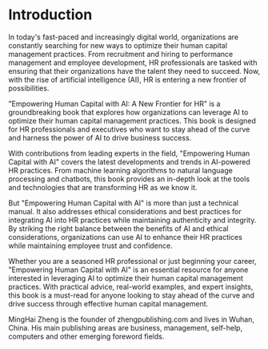 # Introduction

In today's fast-paced and increasingly digital world, organizations are constantly searching for new ways to optimize their human capital management practices. From recruitment and hiring to performance management and employee development, HR professionals are tasked with ensuring that their organizations have the talent they need to succeed. Now, with the rise of artificial intelligence (AI), HR is entering a new frontier of possibilities.

"Empowering Human Capital with AI: A New Frontier for HR" is a groundbreaking book that explores how organizations can leverage AI to optimize their human capital management practices. This book is designed for HR professionals and executives who want to stay ahead of the curve and harness the power of AI to drive business success.

With contributions from leading experts in the field, "Empowering Human Capital with AI" covers the latest developments and trends in AI-powered HR practices. From machine learning algorithms to natural language processing and chatbots, this book provides an in-depth look at the tools and technologies that are transforming HR as we know it.

But "Empowering Human Capital with AI" is more than just a technical manual. It also addresses ethical considerations and best practices for integrating AI into HR practices while maintaining authenticity and integrity. By striking the right balance between the benefits of AI and ethical considerations, organizations can use AI to enhance their HR practices while maintaining employee trust and confidence.

Whether you are a seasoned HR professional or just beginning your career, "Empowering Human Capital with AI" is an essential resource for anyone interested in leveraging AI to optimize their human capital management practices. With practical advice, real-world examples, and expert insights, this book is a must-read for anyone looking to stay ahead of the curve and drive success through effective human capital management.

MingHai Zheng is the founder of zhengpublishing.com and lives in Wuhan, China. His main publishing areas are business, management, self-help, computers and other emerging foreword fields.
